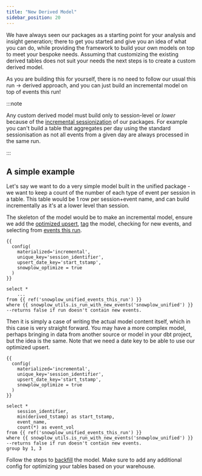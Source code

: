 ```yaml
---
title: "New Derived Model"
sidebar_position: 20
---
```


We have always seen our packages as a starting point for your analysis and insight generation; there to get you started and give you an idea of what you can do, while providing the framework to build your own models on top to meet your bespoke needs. Assuming that customizing the existing derived tables does not suit your needs the next steps is to create a custom derived model.

As you are building this for yourself, there is no need to follow our usual this run -> derived approach, and you can just build an incremental model on top of events this run!

:::note

Any custom derived model must build only to session-level or _lower_ because of the [incremental sessionization](/docs/modeling-your-data/modeling-your-data-with-dbt/package-mechanics/incremental-processing/index.md) of our packages. For example you can't build a table that aggregates per day using the standard sessionisation as not all events from a given day are always processed in the same run.

:::

## A simple example
Let's say we want to do a very simple model built in the unified package - we want to keep a count of the number of each type of event per session in a table. This table would be 1 row per session+event name, and can build incrementally as it's at a lower level than session.

The skeleton of the model would be to make an incremental model, ensure we add the [optimized upsert](/docs/modeling-your-data/modeling-your-data-with-dbt/package-mechanics/optimized-upserts/index.md), [tag](/docs/modeling-your-data/modeling-your-data-with-dbt/dbt-custom-models/index.md#tagging-models) the model, checking for new events, and selecting from [events this run](/docs/modeling-your-data/modeling-your-data-with-dbt/package-mechanics/this-run-tables/index.md#events-this-run).

```jinja2 title=models/custom_snowplow_derived/session_event_counts.sql
{{
  config(
    materialized='incremental',
    unique_key='session_identifier',
    upsert_date_key='start_tstamp',
    snowplow_optimize = true
  )
}}

select *
    ...
from {{ ref('snowplow_unified_events_this_run') }}
where {{ snowplow_utils.is_run_with_new_events('snowplow_unified') }} --returns false if run doesn't contain new events.
```

Then it is simply a case of writing the actual model content itself, which in this case is very straight forward. You may have a more complex model, perhaps bringing in data from another source or model in your dbt project, but the idea is the same. Note that we need a date key to be able to use our optimized upsert.

```jinja2 title=models/custom_snowplow_derived/session_event_counts.sql
{{
  config(
    materialized='incremental',
    unique_key='session_identifier',
    upsert_date_key='start_tstamp',
    snowplow_optimize = true
  )
}}

select *
    session_identifier,
    min(derived_tstamp) as start_tstamp,
    event_name,
    count(*) as event_vol
from {{ ref('snowplow_unified_events_this_run') }}
where {{ snowplow_utils.is_run_with_new_events('snowplow_unified') }} --returns false if run doesn't contain new events.
group by 1, 3
```

Follow the steps to [backfill](/docs/modeling-your-data/modeling-your-data-with-dbt/dbt-operation/backfilling/index.md) the model. Make sure to add any additional config for optimizing your tables based on your warehouse.
